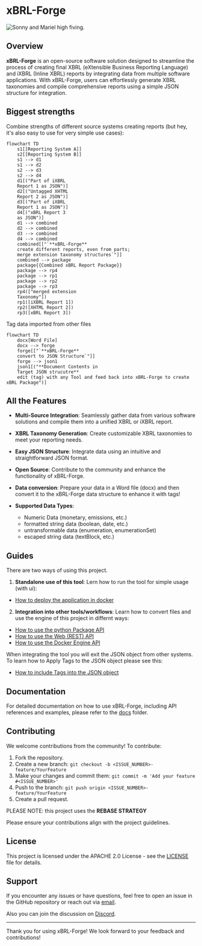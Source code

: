 # xBRL-Forge

![Sonny and Mariel high fiving.](images/logo.svg)

## Overview

**xBRL-Forge** is an open-source software solution designed to streamline the process of creating final XBRL (eXtensible Business Reporting Language) and iXBRL (Inline XBRL) reports by integrating data from multiple software applications. With xBRL-Forge, users can effortlessly generate XBRL taxonomies and compile comprehensive reports using a simple JSON structure for integration.

## Biggest strengths

Combine strengths of different source systems creating reports (but hey, it's also easy to use for very simple use cases):

```mermaid
flowchart TD
    s1[[Reporting System A]]
    s2[[Reporting System B]]
    s1 --> d1
    s1 --> d2
    s2 --> d3
    s2 --> d4
    d1[("Part of iXBRL 
    Report 1 as JSON")]
    d2[("Untagged XHTML 
    Report 2 as JSON")]
    d3[("Part of iXBRL 
    Report 1 as JSON")]
    d4[("xBRL Report 3 
    as JSON")]
    d1 --> combined
    d2 --> combined
    d3 --> combined
    d4 --> combined
    combined[["`**xBRL-Forge**
    create different reports, even from parts;
    merge extension taxonomy structures`"]]
    combined --> package
    package{{Combined xBRL Report Package}}
    package --> rp4
    package --> rp1
    package --> rp2
    package --> rp3
    rp4(["merged extension 
    Taxonomy"])
    rp1([iXBRL Report 1])
    rp2([XHTML Report 2])
    rp3([xBRL Report 3])
```

Tag data imported from other files

```mermaid
flowchart TD
    docx[Word File]
    docx --> forge
    forge[["`**xBRL-Forge**
    convert to JSON Structure`"]]
    forge --> json1
    json1[("**Document Contents in 
    Target JSON strucutre**
    edit (tag) with any Tool and feed back into xBRL-Forge to create xBRL Package")]
```

## All the Features

- **Multi-Source Integration**: Seamlessly gather data from various software solutions and compile them into a unified XBRL or iXBRL report.

- **XBRL Taxonomy Generation**: Create customizable XBRL taxonomies to meet your reporting needs.

- **Easy JSON Structure**: Integrate data using an intuitive and straightforward JSON format.

- **Open Source**: Contribute to the community and enhance the functionality of xBRL-Forge.

- **Data conversion**: Prepare your data in a Word file (docx) and then convert it to the xBRL-Forge data structure to enhance it with tags!

- **Supported Data Types**: 
  - Numeric Data (monetary, emissions, etc.)
  - formatted string data (boolean, date, etc.)
  - untransformable data (enumeration, enumerationSet)
  - escaped string data (textBlock, etc.)

## Guides

There are two ways of using this project.

1) **Standalone use of this tool**: Lern how to run the tool for simple usage (with ui):

 - [How to deploy the application in docker](docs/tool-guides/docker_deployment.md)

2) **Integration into other tools/workflows**: Learn how to convert files and use the engine of this project in differnt ways:

 - [How to use the python Package API](docs/engine_guides/python_api.md)
 - [How to use the Web (REST) API](docs/engine_guides/web_api.md)
 - [How to use the Docker Engine API](docs/engine_guides/docker_api.md)

When integrating the tool you will exit the JSON object from other systems. To learn how to Apply Tags to the JSON object please see this:

 - [How to include Tags into the JSON object](docs/engine_guides/including_xbrl_information.md)

## Documentation

For detailed documentation on how to use xBRL-Forge, including API references and examples, please refer to the [docs](docs/) folder.

## Contributing

We welcome contributions from the community! To contribute:

1. Fork the repository.
2. Create a new branch: `git checkout -b <ISSUE_NUMBER>-feature/YourFeature`
3. Make your changes and commit them: `git commit -m 'Add your feature #<ISSUE_NUMBER>'`
4. Push to the branch: `git push origin <ISSUE_NUMBER>-feature/YourFeature`
5. Create a pull request.

PLEASE NOTE: this project uses the **REBASE STRATEGY**

Please ensure your contributions align with the project guidelines.

## License

This project is licensed under the APACHE 2.0 License - see the [LICENSE](LICENSE.md) file for details.

## Support

If you encounter any issues or have questions, feel free to open an issue in the GitHub repository or reach out via [email](mailto:anton.j.heitz@gmail.com).

Also you can join the discussion on [Discord](https://discord.gg/Wa3R7JBayw).

---

Thank you for using xBRL-Forge! We look forward to your feedback and contributions!
